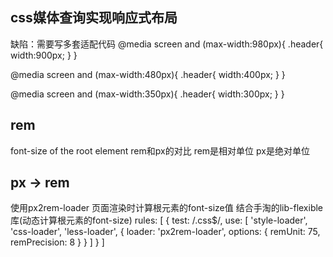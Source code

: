 ## css媒体查询实现响应式布局
缺陷：需要写多套适配代码
@media screen and (max-width:980px){
    .header{
        width:900px;
    }
}

@media screen and (max-width:480px){
    .header{
        width:400px;
    }
}

@media screen and (max-width:350px){
    .header{
        width:300px;
    }
}

## rem
font-size of the root element
rem和px的对比
rem是相对单位
px是绝对单位

## px -> rem
使用px2rem-loader
页面渲染时计算根元素的font-size值
结合手淘的lib-flexible库(动态计算根元素的font-size)
rules: [
    {
        test: /\.css$/,
        use: [
            'style-loader',
            'css-loader',
            'less-loader',
            {
                loader: 'px2rem-loader',
                options: {
                    remUnit: 75,
                    remPrecision: 8
                }
            }
        ]
    }
]




























